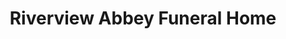 ---
title: "Riverview Abbey Funeral Home"
url: /portland/riverview-abbey-funeral-home/
shop: funeral directors
---